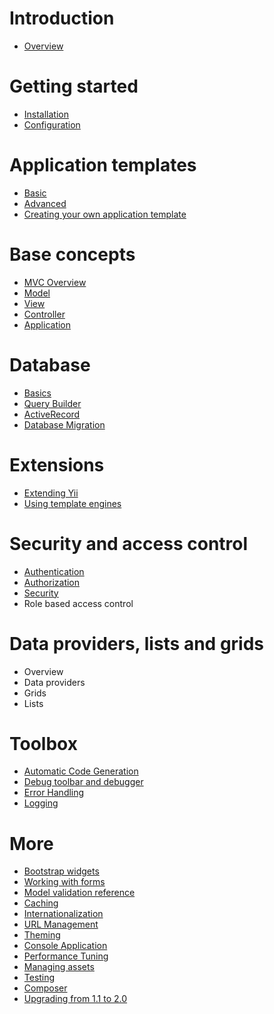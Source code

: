 Introduction
============

- [Overview](overview.md)

Getting started
===============

- [Installation](installation.md)
- [Configuration](configuration.md)

Application templates
=====================

- [Basic](apps-basic.md)
- [Advanced](apps-advanced.md)
- [Creating your own application template](apps-own.md)

Base concepts
=============

- [MVC Overview](mvc.md)
- [Model](model.md)
- [View](view.md)
- [Controller](controller.md)
- [Application](application.md)

Database
========

- [Basics](database-basics.md)
- [Query Builder](query-builder.md)
- [ActiveRecord](active-record.md)
- [Database Migration](migration.md)

Extensions
==========

- [Extending Yii](extension.md)
- [Using template engines](template.md)

Security and access control
===========================

- [Authentication](authentication.md)
- [Authorization](authorization.md)
- [Security](security.md)
- Role based access control

Data providers, lists and grids
===============================

- Overview
- Data providers
- Grids
- Lists

Toolbox
=======

- [Automatic Code Generation](gii.md)
- [Debug toolbar and debugger](debugger.md)
- [Error Handling](error.md)
- [Logging](logging.md)

More
====

- [Bootstrap widgets](bootstrap-widgets.md)
- [Working with forms](form.md)
- [Model validation reference](validation.md)
- [Caching](caching.md)
- [Internationalization](i18n.md)
- [URL Management](url.md)
- [Theming](theming.md)
- [Console Application](console.md)
- [Performance Tuning](performance.md)
- [Managing assets](assets.md)
- [Testing](testing.md)
- [Composer](composer.md)
- [Upgrading from 1.1 to 2.0](upgrade-from-v1.md)
